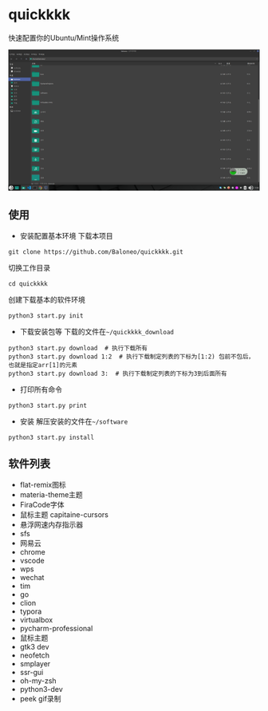 # quickkkk
快速配置你的Ubuntu/Mint操作系统

![](https://raw.githubusercontent.com/Baloneo/quickkkk/master/mypc.png)

## 使用
* 安装配置基本环境
下载本项目
```
git clone https://github.com/Baloneo/quickkkk.git
```
切换工作目录
```
cd quickkkk
```
创建下载基本的软件环境
```
python3 start.py init
```

* 下载安装包等
下载的文件在`~/quickkkk_download`
```
python3 start.py download  # 执行下载所有
python3 start.py download 1:2  # 执行下载制定列表的下标为[1:2) 包前不包后，也就是指定arr[1]的元素
python3 start.py download 3:  # 执行下载制定列表的下标为3到后面所有
```

* 打印所有命令
```
python3 start.py print
```

* 安装
解压安装的文件在`~/software`
```
python3 start.py install
```


## 软件列表
* flat-remix图标
* materia-theme主题
* FiraCode字体
* 鼠标主题 capitaine-cursors
* 悬浮网速内存指示器
* sfs
* 网易云
* chrome
* vscode
* wps
* wechat
* tim
* go
* clion
* typora
* virtualbox
* pycharm-professional
* 鼠标主题
* gtk3 dev
* neofetch
* smplayer
* ssr-gui
* oh-my-zsh
* python3-dev
* peek gif录制